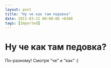 ```yaml
---
layout: post
title: "Ну че как там педовка"
date: 2011-03-21 00:00:00 +0300
tags: [Imported]
---
```

# Ну че как там педовка?

По-разному! Смотря “че” и “как” :)